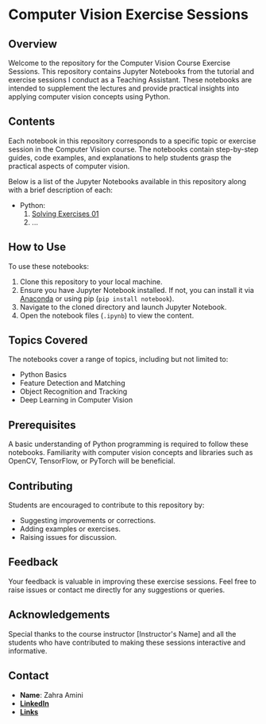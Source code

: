 # Computer Vision Exercise Sessions

## Overview
Welcome to the repository for the Computer Vision Course Exercise Sessions. This repository contains Jupyter Notebooks from the tutorial and exercise sessions I conduct as a Teaching Assistant. These notebooks are intended to supplement the lectures and provide practical insights into applying computer vision concepts using Python.

## Contents
Each notebook in this repository corresponds to a specific topic or exercise session in the Computer Vision course. The notebooks contain step-by-step guides, code examples, and explanations to help students grasp the practical aspects of computer vision.

Below is a list of the Jupyter Notebooks available in this repository along with a brief description of each:
- Python:
  1. [Solving Exercises 01](https://github.com/aminizahra/FFCVS_Dec2024/blob/main/Python/SolvingExercises01.ipynb)
  2. ...
## How to Use
To use these notebooks:
1. Clone this repository to your local machine.
2. Ensure you have Jupyter Notebook installed. If not, you can install it via [Anaconda](https://www.anaconda.com/products/individual) or using pip (`pip install notebook`).
3. Navigate to the cloned directory and launch Jupyter Notebook.
4. Open the notebook files (`.ipynb`) to view the content.

## Topics Covered
The notebooks cover a range of topics, including but not limited to:
- Python Basics
- Feature Detection and Matching
- Object Recognition and Tracking
- Deep Learning in Computer Vision

## Prerequisites
A basic understanding of Python programming is required to follow these notebooks. Familiarity with computer vision concepts and libraries such as OpenCV, TensorFlow, or PyTorch will be beneficial.

## Contributing
Students are encouraged to contribute to this repository by:
- Suggesting improvements or corrections.
- Adding examples or exercises.
- Raising issues for discussion.

## Feedback
Your feedback is valuable in improving these exercise sessions. Feel free to raise issues or contact me directly for any suggestions or queries.

## Acknowledgements
Special thanks to the course instructor [Instructor's Name] and all the students who have contributed to making these sessions interactive and informative.

## Contact
- **Name**: Zahra Amini
- [**LinkedIn**](https://www.linkedin.com/in/zahraamini-ai/)
- [**Links**](https://zil.ink/zahraamini)
